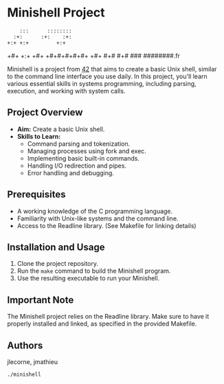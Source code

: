 # Minishell Project

        :::      ::::::::
      :+:      :+:    :+:
    +:+ +:+         +:+
  +#+  +:+       +#+
+#+#+#+#+#+   +#+
     #+#    #+#
    ###   ########.fr

Minishell is a project from [42](https://www.42.fr/) that aims to create a basic Unix shell, similar to the command line interface you use daily. In this project, you'll learn various essential skills in systems programming, including parsing, execution, and working with system calls.

## Project Overview

- **Aim:** Create a basic Unix shell.
- **Skills to Learn:**
  - Command parsing and tokenization.
  - Managing processes using fork and exec.
  - Implementing basic built-in commands.
  - Handling I/O redirection and pipes.
  - Error handling and debugging.

## Prerequisites

- A working knowledge of the C programming language.
- Familiarity with Unix-like systems and the command line.
- Access to the Readline library. (See Makefile for linking details)

## Installation and Usage

1. Clone the project repository.
2. Run the `make` command to build the Minishell program.
3. Use the resulting executable to run your Minishell.

## Important Note

The Minishell project relies on the Readline library. Make sure to have it properly installed and linked, as specified in the provided Makefile.

## Authors
jlecorne, jmathieu

```bash
./minishell
